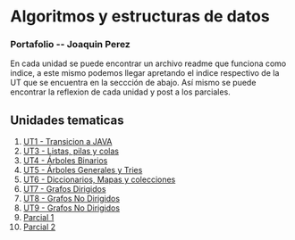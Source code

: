 # Algoritmos y estructuras de datos

### Portafolio -- Joaquin Perez

En cada unidad se puede encontrar un archivo readme que funciona como indice, a este mismo podemos llegar apretando el indice respectivo de la UT que se encuentra en la seccción de abajo.
Así mismo se puede encontrar la reflexion de cada unidad y post a los parciales.

## Unidades tematicas

1. [UT1 - Transicion a JAVA](./JOAQUIN-PEREZ/UT1/README.md)
2. [UT3 - Listas, pilas y colas](./JOAQUIN-PEREZ/UT3/README.md)
3. [UT4 - Árboles Binarios](./JOAQUIN-PEREZ/UT4/README.md)
4. [UT5 - Árboles Generales y Tries](./JOAQUIN-PEREZ/UT5/README.md)
5. [UT6 - Diccionarios, Mapas y colecciones ](./JOAQUIN-PEREZ/UT6/README.md)
6. [UT7 - Grafos Dirigidos](./JOAQUIN-PEREZ/UT7/README.md)
7. [UT8 - Grafos No Dirigidos](./JOAQUIN-PEREZ/UT8/README.md)
8. [UT9 - Grafos No Dirigidos](./JOAQUIN-PEREZ/UT9/README.md)
9. [Parcial 1](./JOAQUIN-PEREZ/Parcial1/README.md)
10. [Parcial 2](./JOAQUIN-PEREZ/Parcial2/README.md)

